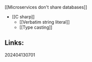 
[[Microservices don't share databases]]

- [[C sharp]]
	- [[Verbatim string literal]]
	- [[Type casting]]
	
## Links:



202404130701